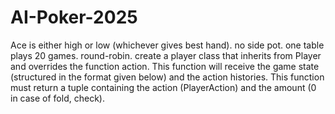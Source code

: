# AI-Poker-2025
Ace is either high or low (whichever gives best hand). no side pot. one table plays 20 games. round-robin. create a player class that inherits from Player and overrides the function action. This function will receive the game state (structured in the format given below) and the action histories. This function must return a tuple containing the action (PlayerAction) and the amount (0 in case of fold, check).